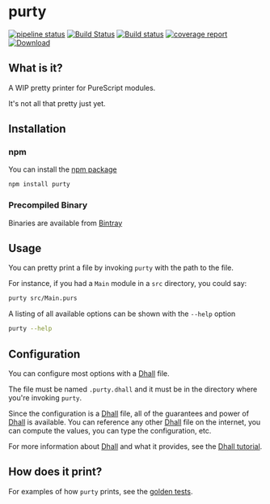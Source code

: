 # purty
[![pipeline status](https://gitlab.com/joneshf/purty/badges/master/pipeline.svg)](https://gitlab.com/joneshf/purty/commits/master)
[![Build Status](https://travis-ci.org/joneshf/purty.svg?branch=master)](https://travis-ci.org/joneshf/purty)
[![Build status](https://ci.appveyor.com/api/projects/status/x1882rn32ggamxuu?svg=true)](https://ci.appveyor.com/project/joneshf/purty)
[![coverage report](https://gitlab.com/joneshf/purty/badges/master/coverage.svg)](https://gitlab.com/joneshf/purty/commits/master)
[![Download](https://api.bintray.com/packages/joneshf/generic/purty/images/download.svg)](https://bintray.com/joneshf/generic/purty/_latestVersion)

## What is it?

A WIP pretty printer for PureScript modules.

It's not all that pretty just yet.

## Installation

### npm

You can install the [npm package](https://www.npmjs.com/package/purty)

```sh
npm install purty
```

### Precompiled Binary

Binaries are available from [Bintray](https://bintray.com/joneshf/generic/purty/_latestVersion#files)

## Usage

You can pretty print a file by invoking `purty` with the path to the file.

For instance, if you had a `Main` module in a `src` directory, you could say:

```sh
purty src/Main.purs
```

A listing of all available options can be shown with the `--help` option

```sh
purty --help
```

## Configuration

You can configure most options with a [Dhall][] file.

The file must be named `.purty.dhall` and it must be in the directory where you're invoking `purty`.

Since the configuration is a [Dhall][] file, all of the guarantees and power of [Dhall][] is available.
You can reference any other [Dhall][] file on the internet, you can compute the values, you can type the configuration, etc.

For more information about [Dhall][] and what it provides, see the [Dhall tutorial][].

## How does it print?

For examples of how `purty` prints, see the [golden tests][].

[Dhall]: https://dhall-lang.org
[Dhall tutorial]: https://hackage.haskell.org/package/dhall-1.13.1/docs/Dhall-Tutorial.html
[golden tests]: ./test/golden/files
